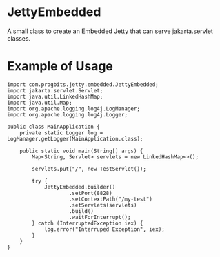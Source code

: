 # JettyEmbedded

A small class to create an Embedded Jetty that can serve jakarta.servlet classes.

# Example of Usage

```
import com.progbits.jetty.embedded.JettyEmbedded;
import jakarta.servlet.Servlet;
import java.util.LinkedHashMap;
import java.util.Map;
import org.apache.logging.log4j.LogManager;
import org.apache.logging.log4j.Logger;

public class MainApplication {
	private static Logger log = LogManager.getLogger(MainApplication.class);
	
	public static void main(String[] args) {
		Map<String, Servlet> servlets = new LinkedHashMap<>();

		servlets.put("/", new TestServlet());
		
		try {
			JettyEmbedded.builder()
					.setPort(8828)
					.setContextPath("/my-test")
					.setServlets(servlets)
					.build()
					.waitForInterrupt();
		} catch (InterruptedException iex) {
			log.error("Interruped Exception", iex);
		}
	}
}
```